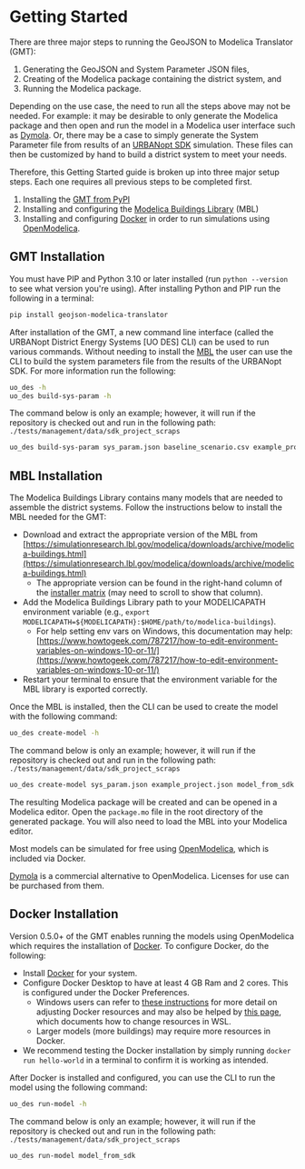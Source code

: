 # Getting Started

There are three major steps to running the GeoJSON to Modelica Translator (GMT):

1. Generating the GeoJSON and System Parameter JSON files,
1. Creating of the Modelica package containing the district system, and
1. Running the Modelica package.

Depending on the use case, the need to run all the steps above may not be needed. For example:
it may be desirable to only generate the Modelica package and then open and run the model
in a Modelica user interface such as [Dymola](https://www.3ds.com/products/catia/dymola). Or, there may be a case to simply generate the
System Parameter file from results of an [URBANopt SDK](https://docs.urbanopt.net/) simulation. These files can then be
customized by hand to build a district system to meet your needs.

Therefore, this Getting Started guide is broken up into three major setup steps. Each one requires all previous steps to be completed first.

1. Installing the [GMT from PyPI](https://pypi.org/project/geojson-modelica-translator/)
1. Installing and configuring the [Modelica Buildings Library](https://simulationresearch.lbl.gov/modelica/index.html) (MBL)
1. Installing and configuring [Docker](https://docs.docker.com/get-docker/) in order to run simulations using [OpenModelica](https://openmodelica.org/).

## GMT Installation

You must have PIP and Python 3.10 or later installed (run `python --version` to see what version you're using). After installing Python and PIP run the following in a terminal:

```bash
pip install geojson-modelica-translator
```

After installation of the GMT, a new command line interface (called the URBANopt District Energy Systems [UO DES] CLI) can be used to run various commands. Without needing to install the [MBL](https://simulationresearch.lbl.gov/modelica/index.html) the user can use the CLI to build the system parameters file from the results of the URBANopt SDK. For more information run the following:

```bash
uo_des -h
uo_des build-sys-param -h
```

The command below is only an example; however, it will run if the repository is checked out and run in the following path: `./tests/management/data/sdk_project_scraps`

```bash
uo_des build-sys-param sys_param.json baseline_scenario.csv example_project.json
```

## MBL Installation

The Modelica Buildings Library contains many models that are needed to assemble the district systems. Follow the instructions below to install the MBL needed for the GMT:

* Download and extract the appropriate version of the MBL from [https://simulationresearch.lbl.gov/modelica/downloads/archive/modelica-buildings.html](https://simulationresearch.lbl.gov/modelica/downloads/archive/modelica-buildings.html)
  * The appropriate version can be found in the right-hand column of the [installer matrix](https://docs.urbanopt.net/developer_resources/compatibility_matrix.html#urbanopt-installer-matrix) (may need to scroll to show that column).
* Add the Modelica Buildings Library path to your MODELICAPATH environment variable (e.g., `export MODELICAPATH=${MODELICAPATH}:$HOME/path/to/modelica-buildings`).
  * For help setting env vars on Windows, this documentation may help: [https://www.howtogeek.com/787217/how-to-edit-environment-variables-on-windows-10-or-11/](https://www.howtogeek.com/787217/how-to-edit-environment-variables-on-windows-10-or-11/)
* Restart your terminal to ensure that the environment variable for the MBL library is exported correctly.

Once the MBL is installed, then the CLI can be used to create the model with the following command:

```bash
uo_des create-model -h
```

The command below is only an example; however, it will run if the repository is checked out and run in the following path: `./tests/management/data/sdk_project_scraps`

```bash
uo_des create-model sys_param.json example_project.json model_from_sdk
```

The resulting Modelica package will be created and can be opened in a Modelica editor. Open the `package.mo` file in the root directory of the generated package. You will also need to
load the MBL into your Modelica editor.

Most models can be simulated for free using [OpenModelica](https://openmodelica.org/), which is included via Docker.

[Dymola](https://www.3ds.com/products/catia/dymola) is a commercial alternative to OpenModelica. Licenses for use can be purchased from them.

## Docker Installation

Version 0.5.0+ of the GMT enables running the models using OpenModelica which requires the installation of [Docker](https://docs.docker.com/get-docker/).
To configure Docker, do the following:

* Install [Docker](https://docs.docker.com/get-docker/) for your system.
* Configure Docker Desktop to have at least 4 GB Ram and 2 cores. This is configured under the Docker Preferences.
  * Windows users can refer to [these instructions](https://docs.docker.com/desktop/settings/windows/) for more detail on adjusting Docker resources and may also be helped by [this page](https://learn.microsoft.com/en-us/windows/wsl/wsl-config#wslconfig), which documents how to change resources in WSL.
  * Larger models (more buildings) may require more resources in Docker.
* We recommend testing the Docker installation by simply running `docker run hello-world` in a terminal to confirm it is working as intended.

After Docker is installed and configured, you can use the CLI to run the model using the following
command:

```bash
uo_des run-model -h
```

The command below is only an example; however, it will run if the repository is checked out and run in the following path: `./tests/management/data/sdk_project_scraps`

```bash
uo_des run-model model_from_sdk
```
